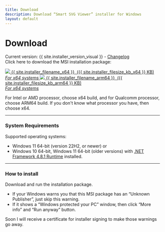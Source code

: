 ```yaml
---
title: Download
description: Download “Smart SVG Viewer” installer for Windows
layout: default
---
```


# Download
Current version: {{ site.installer_version_visual }} - [Changelog](/SmartSvgViewer/changelog/)\
Click here to download the MSI installation package:

<a class="btn" href="https://github.com/sla80/SmartSvgViewer/releases/download/v{{ site.installer_version }}/{{ site.installer_filename_x64 }}">
  <img class="dl" src="{{ '/images/icon_download.svg' | relative_url }}" />
  <span class="dl">{{ site.installer_filename_x64 }}&nbsp;&nbsp;({{ site.installer_filesize_kb_x64 }} KB)<br/><i>For x64 systems</i></span>
</a>

<a class="btn" href="https://github.com/sla80/SmartSvgViewer/releases/download/v{{ site.installer_version }}/{{ site.installer_filename_arm64 }}">
  <img class="dl" src="{{ '/images/icon_download.svg' | relative_url }}" />
  <span class="dl">{{ site.installer_filename_arm64 }}&nbsp;&nbsp;({{ site.installer_filesize_kb_arm64 }} KB)<br/><i>For x64 systems</i></span>
</a>

For Intel or AMD processor, choose x64 build, and for Qualcomm processor, choose ARM64 build. If you don't know what processor you have, then choose x64.

- - - -
### System Requirements
Supported operating systems:
- Windows 11 64-bit (version 22H2, or newer) or
- Windows 10 64-bit, Windows 11 64-bit (older versions) with [.NET Framework 4.8.1 Runtime](https://dotnet.microsoft.com/download/dotnet-framework) installed.

- - - -
### How to install
Download and run the installation package.
- If your Windows warns you that this MSI package has an “Unknown Publisher”, just skip this warning.
- If it shows а “Windows protected your PC” window, then click “More info” and “Run anyway” button.

Soon I will receive a certificate for installer signing to make those warnings go away.
